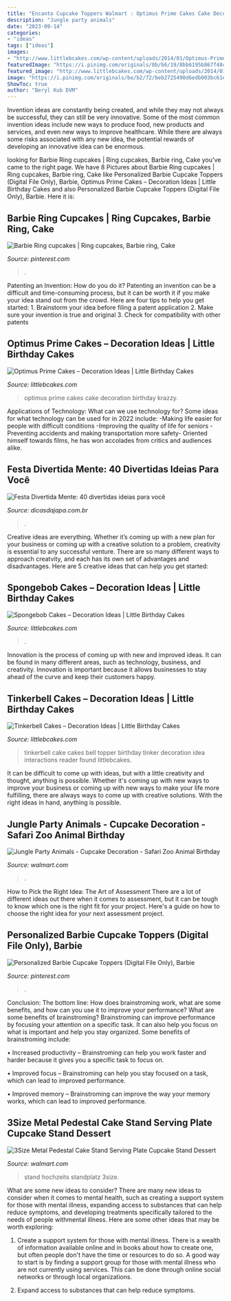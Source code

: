 ```yaml
---
title: "Encanto Cupcake Toppers Walmart : Optimus Prime Cakes Cake Decoration Birthday Krazzy"
description: "Jungle party animals"
date: "2023-09-14"
categories:
- "ideas"
tags: ["ideas"]
images:
- "http://www.littlebcakes.com/wp-content/uploads/2014/01/Optimus-Prime-Cakes.jpg"
featuredImage: "https://i.pinimg.com/originals/8b/b6/19/8bb6195b867f48ca8869e7baf46bdd11.jpg"
featured_image: "http://www.littlebcakes.com/wp-content/uploads/2014/01/Optimus-Prime-Cakes.jpg"
image: "https://i.pinimg.com/originals/be/b2/72/beb2725490d6edb003bc61e26e9ee22b.jpg"
ShowToc: true
author: "Beryl Kub DVM"
---
```



Invention ideas are constantly being created, and while they may not always be successful, they can still be very innovative. Some of the most common invention ideas include new ways to produce food, new products and services, and even new ways to improve healthcare. While there are always some risks associated with any new idea, the potential rewards of developing an innovative idea can be enormous.

	

		
looking for Barbie Ring cupcakes | Ring cupcakes, Barbie ring, Cake you've came to the right page. We have 8 Pictures about Barbie Ring cupcakes | Ring cupcakes, Barbie ring, Cake like Personalized Barbie Cupcake Toppers (Digital File Only), Barbie, Optimus Prime Cakes – Decoration Ideas | Little Birthday Cakes and also Personalized Barbie Cupcake Toppers (Digital File Only), Barbie. Here it is:
		
    
## Barbie Ring Cupcakes | Ring Cupcakes, Barbie Ring, Cake

<img loading=lazy src="https://i.pinimg.com/originals/be/b2/72/beb2725490d6edb003bc61e26e9ee22b.jpg" onerror="this.onerror=null;this.src='https://tse2.mm.bing.net/th?id=OIP.UUkhcCEe1kTEms-EvpDLvQHaJ4&amp;pid=15.1';" alt="Barbie Ring cupcakes | Ring cupcakes, Barbie ring, Cake">

_Source: pinterest.com_

>. 

	

Patenting an Invention: How do you do it?
Patenting an invention can be a difficult and time-consuming process, but it can be worth it if you make your idea stand out from the crowd. Here are four tips to help you get started: 1. Brainstorm your idea before filing a patent application 
2. Make sure your invention is true and original 
3. Check for compatibility with other patents 

    
## Optimus Prime Cakes – Decoration Ideas | Little Birthday Cakes

<img loading=lazy src="http://www.littlebcakes.com/wp-content/uploads/2014/01/Optimus-Prime-Cakes.jpg" onerror="this.onerror=null;this.src='https://tse1.mm.bing.net/th?id=OIP.s6xPvoEnpua7Y7Y8qv5TxwHaJ4&amp;pid=15.1';" alt="Optimus Prime Cakes – Decoration Ideas | Little Birthday Cakes">

_Source: littlebcakes.com_

>optimus prime cakes cake decoration birthday krazzy. 

	

Applications of Technology: What can we use technology for?
Some ideas for what technology can be used for in 2022 include: 
-Making life easier for people with difficult conditions 
-Improving the quality of life for seniors 
-Preventing accidents and making transportation more safety- Oriented himself towards films, he has won accolades from critics and audiences alike.

    
## Festa Divertida Mente: 40 Divertidas Ideias Para Você

<img loading=lazy src="http://www.dicasdajapa.com.br/wp-content/uploads/2016/01/cupcake-e-outros.jpg" onerror="this.onerror=null;this.src='https://tse2.mm.bing.net/th?id=OIP.Z97gXsq44K6ijaa-xPEYLAHaLH&amp;pid=15.1';" alt="Festa Divertida Mente: 40 divertidas ideias para você">

_Source: dicasdajapa.com.br_

>. 

	

Creative ideas are everything. Whether it’s coming up with a new plan for your business or coming up with a creative solution to a problem, creativity is essential to any successful venture. There are so many different ways to approach creatvity, and each has its own set of advantages and disadvantages. Here are 5 creative ideas that can help you get started: 

    
## Spongebob Cakes – Decoration Ideas | Little Birthday Cakes

<img loading=lazy src="https://www.littlebcakes.com/wp-content/uploads/2013/08/Spongebob-Cakes-At-Walmart.jpg" onerror="this.onerror=null;this.src='https://tse2.mm.bing.net/th?id=OIP.TxNmBio8HsaHcTmpLCLpfQHaJ4&amp;pid=15.1';" alt="Spongebob Cakes – Decoration Ideas | Little Birthday Cakes">

_Source: littlebcakes.com_

>. 

	

Innovation is the process of coming up with new and improved ideas. It can be found in many different areas, such as technology, business, and creativity. Innovation is important because it allows businesses to stay ahead of the curve and keep their customers happy.

    
## Tinkerbell Cakes – Decoration Ideas | Little Birthday Cakes

<img loading=lazy src="http://www.littlebcakes.com/wp-content/uploads/2013/08/Tinkerbell-Cake-Topper-Set.jpg" onerror="this.onerror=null;this.src='https://tse2.mm.bing.net/th?id=OIP.32htly1jYhDDGowI_xIMswHaJ4&amp;pid=15.1';" alt="Tinkerbell Cakes – Decoration Ideas | Little Birthday Cakes">

_Source: littlebcakes.com_

>tinkerbell cake cakes bell topper birthday tinker decoration idea interactions reader found littlebcakes. 

	

It can be difficult to come up with ideas, but with a little creativity and thought, anything is possible. Whether it's coming up with new ways to improve your business or coming up with new ways to make your life more fulfilling, there are always ways to come up with creative solutions. With the right ideas in hand, anything is possible.

    
## Jungle Party Animals - Cupcake Decoration - Safari Zoo Animal Birthday

<img loading=lazy src="https://i5.walmartimages.com/asr/708bb1e6-102e-4da6-9fe0-ac258aa9240c_1.cd75651a407f614041ca0ba34aba8d72.jpeg" onerror="this.onerror=null;this.src='https://tse4.mm.bing.net/th?id=OIP.bCzZ0QMQOfu4S4wwYSe2AwHaHa&amp;pid=15.1';" alt="Jungle Party Animals - Cupcake Decoration - Safari Zoo Animal Birthday">

_Source: walmart.com_

>. 

	

How to Pick the Right Idea: The Art of Assessment
There are a lot of different ideas out there when it comes to assessment, but it can be tough to know which one is the right fit for your project. Here's a guide on how to choose the right idea for your next assessment project.

    
## Personalized Barbie Cupcake Toppers (Digital File Only), Barbie

<img loading=lazy src="https://i.pinimg.com/originals/8b/b6/19/8bb6195b867f48ca8869e7baf46bdd11.jpg" onerror="this.onerror=null;this.src='https://tse3.mm.bing.net/th?id=OIP.TuSXrQSjVvHRUULSpl8TPQHaFP&amp;pid=15.1';" alt="Personalized Barbie Cupcake Toppers (Digital File Only), Barbie">

_Source: pinterest.com_

>. 

	

Conclusion: The bottom line: How does brainstroming work, what are some benefits, and how can you use it to improve your performance?
What are some benefits of brainstroming?
Brainstroming can improve performance by focusing your attention on a specific task. It can also help you focus on what is important and help you stay organized. Some benefits of brainstroming include:

• Increased productivity – Brainstroming can help you work faster and harder because it gives you a specific task to focus on.

• Improved focus – Brainstroming can help you stay focused on a task, which can lead to improved performance.

• Improved memory – Brainstroming can improve the way your memory works, which can lead to improved performance.

    
## 3Size Metal Pedestal Cake Stand Serving Plate Cupcake Stand Dessert

<img loading=lazy src="https://i5.walmartimages.com/asr/1a7cb1cb-4738-470d-b36e-daf6256e8812_1.410527eda850b4612c3426e2803a144e.jpeg" onerror="this.onerror=null;this.src='https://tse4.mm.bing.net/th?id=OIP.O5PYfdWcUkKQHESfeY1sFAHaHa&amp;pid=15.1';" alt="3Size Metal Pedestal Cake Stand Serving Plate Cupcake Stand Dessert">

_Source: walmart.com_

>stand hochzeits standplatz 3size. 

	

What are some new ideas to consider?
There are many new ideas to consider when it comes to mental health, such as creating a support system for those with mental illness, expanding access to substances that can help reduce symptoms, and developing treatments specifically tailored to the needs of people withmental illness. Here are some other ideas that may be worth exploring:
1. Create a support system for those with mental illness. There is a wealth of information available online and in books about how to create one, but often people don't have the time or resources to do so. A good way to start is by finding a support group for those with mental illness who are not currently using services. This can be done through online social networks or through local organizations.

2. Expand access to substances that can help reduce symptoms.

